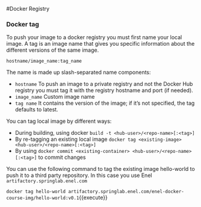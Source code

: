 #Docker Registry


### Docker tag
To push your image to a docker registry you must first name your local image.
A tag is an image name that gives you specific information about the different versions of the
same image.

`hostname/image_name:tag_name`

The name is made up slash-separated name components:
- `hostname` To push an image to a private registry and not the Docker Hub registry you 
  must tag it with the registry hostname and port (if needed).
- `image_name` Custom image name
- `tag name` It contains the version of the image; if it’s not specified, the tag defaults to latest.


You can tag local image by different ways:
- During building, using docker `build -t <hub-user>/<repo-name>[:<tag>]`
- By re-tagging an existing local image `docker tag <existing-image> <hub-user>/<repo-name>[:<tag>]`
- By using `docker commit <existing-container> <hub-user>/<repo-name>[:<tag>]` to commit changes

You can use the following command to tag the existing image hello-world to push it to a 
third party repository. In this case you use Enel `artifactory.springlab.enel.com`

`docker tag hello-world artifactory.springlab.enel.com/enel-docker-course-img/hello-world:v0.1`{{execute}}







